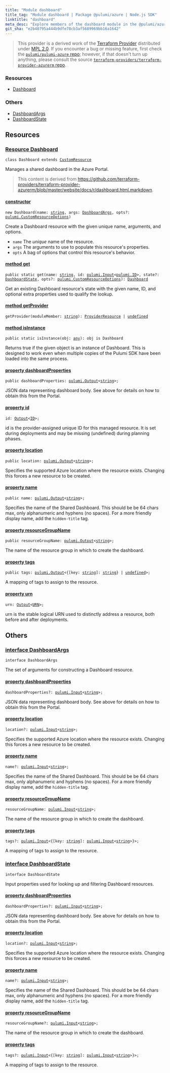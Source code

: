 ```yaml
---
title: "Module dashboard"
title_tag: "Module dashboard | Package @pulumi/azure | Node.js SDK"
linktitle: "dashboard"
meta_desc: "Explore members of the dashboard module in the @pulumi/azure package."
git_sha: "e2b40795a444b9dfe78cb3af5689969bb16a1642"
---
```


<!-- WARNING: this page was generated by a tool. Do not edit it by hand. -->
<!-- To change it, please see https://github.com/pulumi/docs/tree/master/tools/tscdocgen. -->


> This provider is a derived work of the [Terraform Provider](https://github.com/terraform-providers/terraform-provider-azurerm)
> distributed under [MPL 2.0](https://www.mozilla.org/en-US/MPL/2.0/). If you encounter a bug or missing feature,
> first check the [`pulumi/pulumi-azure` repo](https://github.com/pulumi/pulumi-azure/issues); however, if that doesn't turn up anything,
> please consult the source [`terraform-providers/terraform-provider-azurerm` repo](https://github.com/terraform-providers/terraform-provider-azurerm/issues).





<h3>Resources</h3>
<ul class="api">
    <li><a href="#Dashboard"><span class="symbol resource"></span>Dashboard</a></li>
</ul>


<h3>Others</h3>
<ul class="api">
    <li><a href="#DashboardArgs"><span class="symbol api"></span>DashboardArgs</a></li>
    <li><a href="#DashboardState"><span class="symbol api"></span>DashboardState</a></li>
</ul>


<h2 id="resources">Resources</h2>
<h3 class="pdoc-module-header" id="Dashboard" data-link-title="Dashboard">
    <a href="https://github.com/pulumi/pulumi-azure/blob/{{< param git_sha >}}/sdk/nodejs/dashboard/dashboard.ts#L13">
        Resource <strong>Dashboard</strong>
    </a>
</h3>

<pre class="highlight"><code><span class='kr'>class</span> <span class='nx'>Dashboard</span> <span class='kr'>extends</span> <a href='/docs/reference/pkg/nodejs/pulumi/pulumi/#CustomResource'>CustomResource</a></code></pre>

Manages a shared dashboard in the Azure Portal.

> This content is derived from https://github.com/terraform-providers/terraform-provider-azurerm/blob/master/website/docs/r/dashboard.html.markdown.

<h4 class="pdoc-member-header" id="Dashboard-constructor">
<a class="pdoc-child-name" href="https://github.com/pulumi/pulumi-azure/blob/{{< param git_sha >}}/sdk/nodejs/dashboard/dashboard.ts#L60"> <b>constructor</b></a>
</h4>


<pre class="highlight"><code><span class='kd'></span><span class='kd'>new</span> Dashboard(name: <span class='kd'><a href='https://developer.mozilla.org/en-US/docs/Web/JavaScript/Reference/Global_Objects/String'>string</a></span>, args: <a href='#DashboardArgs'>DashboardArgs</a>, opts?: <a href='/docs/reference/pkg/nodejs/pulumi/pulumi/#CustomResourceOptions'>pulumi.CustomResourceOptions</a>)</code></pre>


Create a Dashboard resource with the given unique name, arguments, and options.

* `name` The _unique_ name of the resource.
* `args` The arguments to use to populate this resource&#39;s properties.
* `opts` A bag of options that control this resource&#39;s behavior.

<h4 class="pdoc-member-header" id="Dashboard-get">
<a class="pdoc-child-name" href="https://github.com/pulumi/pulumi-azure/blob/{{< param git_sha >}}/sdk/nodejs/dashboard/dashboard.ts#L22">method <b>get</b></a>
</h4>


<pre class="highlight"><code><span class='kd'>public static </span>get(name: <span class='kd'><a href='https://developer.mozilla.org/en-US/docs/Web/JavaScript/Reference/Global_Objects/String'>string</a></span>, id: <a href='/docs/reference/pkg/nodejs/pulumi/pulumi/#Input'>pulumi.Input</a>&lt;<a href='/docs/reference/pkg/nodejs/pulumi/pulumi/#ID'>pulumi.ID</a>&gt;, state?: <a href='#DashboardState'>DashboardState</a>, opts?: <a href='/docs/reference/pkg/nodejs/pulumi/pulumi/#CustomResourceOptions'>pulumi.CustomResourceOptions</a>): <a href='#Dashboard'>Dashboard</a></code></pre>


Get an existing Dashboard resource's state with the given name, ID, and optional extra
properties used to qualify the lookup.

<h4 class="pdoc-member-header" id="Dashboard-getProvider">
<a class="pdoc-child-name" href="https://github.com/pulumi/pulumi-azure/blob/{{< param git_sha >}}/sdk/nodejs/dashboard/dashboard.ts#L13">method <b>getProvider</b></a>
</h4>


<pre class="highlight"><code><span class='kd'></span>getProvider(moduleMember: <span class='kd'><a href='https://developer.mozilla.org/en-US/docs/Web/JavaScript/Reference/Global_Objects/String'>string</a></span>): <a href='/docs/reference/pkg/nodejs/pulumi/pulumi/#ProviderResource'>ProviderResource</a> | <span class='kd'><a href='https://developer.mozilla.org/en-US/docs/Web/JavaScript/Reference/Global_Objects/undefined'>undefined</a></span></code></pre>

<h4 class="pdoc-member-header" id="Dashboard-isInstance">
<a class="pdoc-child-name" href="https://github.com/pulumi/pulumi-azure/blob/{{< param git_sha >}}/sdk/nodejs/dashboard/dashboard.ts#L33">method <b>isInstance</b></a>
</h4>


<pre class="highlight"><code><span class='kd'>public static </span>isInstance(obj: <span class='kd'><a href='https://www.typescriptlang.org/docs/handbook/basic-types.html#any'>any</a></span>): obj is Dashboard</code></pre>


Returns true if the given object is an instance of Dashboard.  This is designed to work even
when multiple copies of the Pulumi SDK have been loaded into the same process.

<h4 class="pdoc-member-header" id="Dashboard-dashboardProperties">
<a class="pdoc-child-name" href="https://github.com/pulumi/pulumi-azure/blob/{{< param git_sha >}}/sdk/nodejs/dashboard/dashboard.ts#L43">property <b>dashboardProperties</b></a>
</h4>

<pre class="highlight"><code><span class='kd'>public </span>dashboardProperties: <a href='/docs/reference/pkg/nodejs/pulumi/pulumi/#Output'>pulumi.Output</a>&lt;<span class='kd'><a href='https://developer.mozilla.org/en-US/docs/Web/JavaScript/Reference/Global_Objects/String'>string</a></span>&gt;;</code></pre>

JSON data representing dashboard body. See above for details on how to obtain this from the Portal.

<h4 class="pdoc-member-header" id="Dashboard-id">
<a class="pdoc-child-name" href="https://github.com/pulumi/pulumi-azure/blob/{{< param git_sha >}}/sdk/nodejs/dashboard/dashboard.ts#L13">property <b>id</b></a>
</h4>

<pre class="highlight"><code><span class='kd'></span>id: <a href='/docs/reference/pkg/nodejs/pulumi/pulumi/#Output'>Output</a>&lt;<a href='/docs/reference/pkg/nodejs/pulumi/pulumi/#ID'>ID</a>&gt;;</code></pre>

id is the provider-assigned unique ID for this managed resource.  It is set during
deployments and may be missing (undefined) during planning phases.

<h4 class="pdoc-member-header" id="Dashboard-location">
<a class="pdoc-child-name" href="https://github.com/pulumi/pulumi-azure/blob/{{< param git_sha >}}/sdk/nodejs/dashboard/dashboard.ts#L47">property <b>location</b></a>
</h4>

<pre class="highlight"><code><span class='kd'>public </span>location: <a href='/docs/reference/pkg/nodejs/pulumi/pulumi/#Output'>pulumi.Output</a>&lt;<span class='kd'><a href='https://developer.mozilla.org/en-US/docs/Web/JavaScript/Reference/Global_Objects/String'>string</a></span>&gt;;</code></pre>

Specifies the supported Azure location where the resource exists. Changing this forces a new resource to be created.

<h4 class="pdoc-member-header" id="Dashboard-name">
<a class="pdoc-child-name" href="https://github.com/pulumi/pulumi-azure/blob/{{< param git_sha >}}/sdk/nodejs/dashboard/dashboard.ts#L51">property <b>name</b></a>
</h4>

<pre class="highlight"><code><span class='kd'>public </span>name: <a href='/docs/reference/pkg/nodejs/pulumi/pulumi/#Output'>pulumi.Output</a>&lt;<span class='kd'><a href='https://developer.mozilla.org/en-US/docs/Web/JavaScript/Reference/Global_Objects/String'>string</a></span>&gt;;</code></pre>

Specifies the name of the Shared Dashboard. This should be be 64 chars max, only alphanumeric and hyphens (no spaces). For a more friendly display name, add the `hidden-title` tag.

<h4 class="pdoc-member-header" id="Dashboard-resourceGroupName">
<a class="pdoc-child-name" href="https://github.com/pulumi/pulumi-azure/blob/{{< param git_sha >}}/sdk/nodejs/dashboard/dashboard.ts#L56">property <b>resourceGroupName</b></a>
</h4>

<pre class="highlight"><code><span class='kd'>public </span>resourceGroupName: <a href='/docs/reference/pkg/nodejs/pulumi/pulumi/#Output'>pulumi.Output</a>&lt;<span class='kd'><a href='https://developer.mozilla.org/en-US/docs/Web/JavaScript/Reference/Global_Objects/String'>string</a></span>&gt;;</code></pre>

The name of the resource group in which to
create the dashboard.

<h4 class="pdoc-member-header" id="Dashboard-tags">
<a class="pdoc-child-name" href="https://github.com/pulumi/pulumi-azure/blob/{{< param git_sha >}}/sdk/nodejs/dashboard/dashboard.ts#L60">property <b>tags</b></a>
</h4>

<pre class="highlight"><code><span class='kd'>public </span>tags: <a href='/docs/reference/pkg/nodejs/pulumi/pulumi/#Output'>pulumi.Output</a>&lt;{[key: <span class='kd'><a href='https://developer.mozilla.org/en-US/docs/Web/JavaScript/Reference/Global_Objects/String'>string</a></span>]: <span class='kd'><a href='https://developer.mozilla.org/en-US/docs/Web/JavaScript/Reference/Global_Objects/String'>string</a></span>} | <span class='kd'><a href='https://developer.mozilla.org/en-US/docs/Web/JavaScript/Reference/Global_Objects/undefined'>undefined</a></span>&gt;;</code></pre>

A mapping of tags to assign to the resource.

<h4 class="pdoc-member-header" id="Dashboard-urn">
<a class="pdoc-child-name" href="https://github.com/pulumi/pulumi-azure/blob/{{< param git_sha >}}/sdk/nodejs/dashboard/dashboard.ts#L13">property <b>urn</b></a>
</h4>

<pre class="highlight"><code><span class='kd'></span>urn: <a href='/docs/reference/pkg/nodejs/pulumi/pulumi/#Output'>Output</a>&lt;<a href='/docs/reference/pkg/nodejs/pulumi/pulumi/#URN'>URN</a>&gt;;</code></pre>

urn is the stable logical URN used to distinctly address a resource, both before and after
deployments.



<h2 id="apis">Others</h2>
<h3 class="pdoc-module-header" id="DashboardArgs" data-link-title="DashboardArgs">
    <a href="https://github.com/pulumi/pulumi-azure/blob/{{< param git_sha >}}/sdk/nodejs/dashboard/dashboard.ts#L131">
        interface <strong>DashboardArgs</strong>
    </a>
</h3>

<pre class="highlight"><code><span class='kr'>interface</span> <span class='nx'>DashboardArgs</span></code></pre>

The set of arguments for constructing a Dashboard resource.

<h4 class="pdoc-member-header" id="DashboardArgs-dashboardProperties">
<a class="pdoc-child-name" href="https://github.com/pulumi/pulumi-azure/blob/{{< param git_sha >}}/sdk/nodejs/dashboard/dashboard.ts#L135">property <b>dashboardProperties</b></a>
</h4>

<pre class="highlight"><code><span class='kd'></span>dashboardProperties?: <a href='/docs/reference/pkg/nodejs/pulumi/pulumi/#Input'>pulumi.Input</a>&lt;<span class='kd'><a href='https://developer.mozilla.org/en-US/docs/Web/JavaScript/Reference/Global_Objects/String'>string</a></span>&gt;;</code></pre>

JSON data representing dashboard body. See above for details on how to obtain this from the Portal.

<h4 class="pdoc-member-header" id="DashboardArgs-location">
<a class="pdoc-child-name" href="https://github.com/pulumi/pulumi-azure/blob/{{< param git_sha >}}/sdk/nodejs/dashboard/dashboard.ts#L139">property <b>location</b></a>
</h4>

<pre class="highlight"><code><span class='kd'></span>location?: <a href='/docs/reference/pkg/nodejs/pulumi/pulumi/#Input'>pulumi.Input</a>&lt;<span class='kd'><a href='https://developer.mozilla.org/en-US/docs/Web/JavaScript/Reference/Global_Objects/String'>string</a></span>&gt;;</code></pre>

Specifies the supported Azure location where the resource exists. Changing this forces a new resource to be created.

<h4 class="pdoc-member-header" id="DashboardArgs-name">
<a class="pdoc-child-name" href="https://github.com/pulumi/pulumi-azure/blob/{{< param git_sha >}}/sdk/nodejs/dashboard/dashboard.ts#L143">property <b>name</b></a>
</h4>

<pre class="highlight"><code><span class='kd'></span>name?: <a href='/docs/reference/pkg/nodejs/pulumi/pulumi/#Input'>pulumi.Input</a>&lt;<span class='kd'><a href='https://developer.mozilla.org/en-US/docs/Web/JavaScript/Reference/Global_Objects/String'>string</a></span>&gt;;</code></pre>

Specifies the name of the Shared Dashboard. This should be be 64 chars max, only alphanumeric and hyphens (no spaces). For a more friendly display name, add the `hidden-title` tag.

<h4 class="pdoc-member-header" id="DashboardArgs-resourceGroupName">
<a class="pdoc-child-name" href="https://github.com/pulumi/pulumi-azure/blob/{{< param git_sha >}}/sdk/nodejs/dashboard/dashboard.ts#L148">property <b>resourceGroupName</b></a>
</h4>

<pre class="highlight"><code><span class='kd'></span>resourceGroupName: <a href='/docs/reference/pkg/nodejs/pulumi/pulumi/#Input'>pulumi.Input</a>&lt;<span class='kd'><a href='https://developer.mozilla.org/en-US/docs/Web/JavaScript/Reference/Global_Objects/String'>string</a></span>&gt;;</code></pre>

The name of the resource group in which to
create the dashboard.

<h4 class="pdoc-member-header" id="DashboardArgs-tags">
<a class="pdoc-child-name" href="https://github.com/pulumi/pulumi-azure/blob/{{< param git_sha >}}/sdk/nodejs/dashboard/dashboard.ts#L152">property <b>tags</b></a>
</h4>

<pre class="highlight"><code><span class='kd'></span>tags?: <a href='/docs/reference/pkg/nodejs/pulumi/pulumi/#Input'>pulumi.Input</a>&lt;{[key: <span class='kd'><a href='https://developer.mozilla.org/en-US/docs/Web/JavaScript/Reference/Global_Objects/String'>string</a></span>]: <a href='/docs/reference/pkg/nodejs/pulumi/pulumi/#Input'>pulumi.Input</a>&lt;<span class='kd'><a href='https://developer.mozilla.org/en-US/docs/Web/JavaScript/Reference/Global_Objects/String'>string</a></span>&gt;}&gt;;</code></pre>

A mapping of tags to assign to the resource.

<h3 class="pdoc-module-header" id="DashboardState" data-link-title="DashboardState">
    <a href="https://github.com/pulumi/pulumi-azure/blob/{{< param git_sha >}}/sdk/nodejs/dashboard/dashboard.ts#L104">
        interface <strong>DashboardState</strong>
    </a>
</h3>

<pre class="highlight"><code><span class='kr'>interface</span> <span class='nx'>DashboardState</span></code></pre>

Input properties used for looking up and filtering Dashboard resources.

<h4 class="pdoc-member-header" id="DashboardState-dashboardProperties">
<a class="pdoc-child-name" href="https://github.com/pulumi/pulumi-azure/blob/{{< param git_sha >}}/sdk/nodejs/dashboard/dashboard.ts#L108">property <b>dashboardProperties</b></a>
</h4>

<pre class="highlight"><code><span class='kd'></span>dashboardProperties?: <a href='/docs/reference/pkg/nodejs/pulumi/pulumi/#Input'>pulumi.Input</a>&lt;<span class='kd'><a href='https://developer.mozilla.org/en-US/docs/Web/JavaScript/Reference/Global_Objects/String'>string</a></span>&gt;;</code></pre>

JSON data representing dashboard body. See above for details on how to obtain this from the Portal.

<h4 class="pdoc-member-header" id="DashboardState-location">
<a class="pdoc-child-name" href="https://github.com/pulumi/pulumi-azure/blob/{{< param git_sha >}}/sdk/nodejs/dashboard/dashboard.ts#L112">property <b>location</b></a>
</h4>

<pre class="highlight"><code><span class='kd'></span>location?: <a href='/docs/reference/pkg/nodejs/pulumi/pulumi/#Input'>pulumi.Input</a>&lt;<span class='kd'><a href='https://developer.mozilla.org/en-US/docs/Web/JavaScript/Reference/Global_Objects/String'>string</a></span>&gt;;</code></pre>

Specifies the supported Azure location where the resource exists. Changing this forces a new resource to be created.

<h4 class="pdoc-member-header" id="DashboardState-name">
<a class="pdoc-child-name" href="https://github.com/pulumi/pulumi-azure/blob/{{< param git_sha >}}/sdk/nodejs/dashboard/dashboard.ts#L116">property <b>name</b></a>
</h4>

<pre class="highlight"><code><span class='kd'></span>name?: <a href='/docs/reference/pkg/nodejs/pulumi/pulumi/#Input'>pulumi.Input</a>&lt;<span class='kd'><a href='https://developer.mozilla.org/en-US/docs/Web/JavaScript/Reference/Global_Objects/String'>string</a></span>&gt;;</code></pre>

Specifies the name of the Shared Dashboard. This should be be 64 chars max, only alphanumeric and hyphens (no spaces). For a more friendly display name, add the `hidden-title` tag.

<h4 class="pdoc-member-header" id="DashboardState-resourceGroupName">
<a class="pdoc-child-name" href="https://github.com/pulumi/pulumi-azure/blob/{{< param git_sha >}}/sdk/nodejs/dashboard/dashboard.ts#L121">property <b>resourceGroupName</b></a>
</h4>

<pre class="highlight"><code><span class='kd'></span>resourceGroupName?: <a href='/docs/reference/pkg/nodejs/pulumi/pulumi/#Input'>pulumi.Input</a>&lt;<span class='kd'><a href='https://developer.mozilla.org/en-US/docs/Web/JavaScript/Reference/Global_Objects/String'>string</a></span>&gt;;</code></pre>

The name of the resource group in which to
create the dashboard.

<h4 class="pdoc-member-header" id="DashboardState-tags">
<a class="pdoc-child-name" href="https://github.com/pulumi/pulumi-azure/blob/{{< param git_sha >}}/sdk/nodejs/dashboard/dashboard.ts#L125">property <b>tags</b></a>
</h4>

<pre class="highlight"><code><span class='kd'></span>tags?: <a href='/docs/reference/pkg/nodejs/pulumi/pulumi/#Input'>pulumi.Input</a>&lt;{[key: <span class='kd'><a href='https://developer.mozilla.org/en-US/docs/Web/JavaScript/Reference/Global_Objects/String'>string</a></span>]: <a href='/docs/reference/pkg/nodejs/pulumi/pulumi/#Input'>pulumi.Input</a>&lt;<span class='kd'><a href='https://developer.mozilla.org/en-US/docs/Web/JavaScript/Reference/Global_Objects/String'>string</a></span>&gt;}&gt;;</code></pre>

A mapping of tags to assign to the resource.

